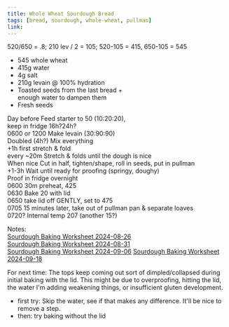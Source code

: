 ```yaml
---
title: Whole Wheat Sourdough Bread
tags: [bread, sourdough, whole-wheat, pullman]
link: 
---
```

520/650 \= .8; 210 lev / 2 \= 105; 520-105 \= 415, 650-105 \= 545

* 545 whole wheat  
* 415g water  
* 4g salt  
* 210g levain @ 100% hydration  
* Toasted seeds from the last bread \+  
  	enough water to dampen them   
* Fresh seeds

Day before	Feed starter to 50 (10:20:20),   
			keep in fridge 16h?24h?  
0600 or 1200	Make levain (30:90:90)  
Doubled (4h?)	Mix everything  
\+1h		first stretch & fold  
every \~20m	Stretch & folds until the dough is nice  
When nice	Cut in half, tighten/shape, roll in seeds, put in pullman  
\+1-3h		Wait until ready for proofing (springy, doughy)  
	Proof in fridge overnight  
0600		30m preheat, 425  
0630		Bake 20 with lid  
0650		take lid off GENTLY, set to 475  
0705		15 minutes later, take out of pullman pan & separate loaves  
0720?		Internal temp 207 (another 15?)

Notes:  
[Sourdough Baking Worksheet 2024-08-26](https://docs.google.com/document/d/1Wake7MkUkYQouqALYdY_MA9mG-n3BoH-Wd1gZu0-LXo/edit)  
[Sourdough Baking Worksheet 2024-08-31](https://docs.google.com/document/d/1mFw7wR1yxPDoVoXU4qRgbH4BRnyALKC_w-_5b6w8wAc/edit)  
[Sourdough Baking Worksheet 2024-09-06](https://docs.google.com/document/d/1t2MeRyD6LHo9VOI-68qZ2YykLNEHPhdqTUtNEW_aUjA/edit)
[Sourdough Baking Worksheet 2024-09-18](https://docs.google.com/document/d/1SVe21uZ4d-Yl_8PNx79JwPTey1loYu8hj6hoi-iQXNQ/edit)

For next time:
The tops keep coming out sort of dimpled/collapsed during initial baking with the lid. This might be due to overproofing, hitting the lid, the water I'm adding weakening things, or insufficient gluten development.
* first try: Skip the water, see if that makes any difference. It'll be nice to remove a step.
* then: try baking without the lid

